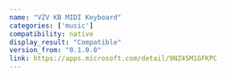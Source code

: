 ```yaml
---
name: "VZV KB MIDI Keyboard"
categories: ['music']
compatibility: native
display_result: "Compatible"
version_from: "0.1.0.0"
link: https://apps.microsoft.com/detail/9NZ45M1GFKPC
---
```

